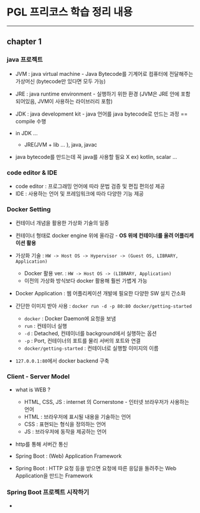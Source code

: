 # PGL 프리코스 학습 정리 내용

------

## chapter 1 

### java 프로젝트
- JVM : java virtual machine - Java Bytecode를 기계어로 컴퓨터에 전달해주는 가상머신 (bytecode만 있다면 모두 가능)
- JRE : java runtime environment - 실행하기 위한 환경 (JVM은 JRE 안에 포함되어있음, JVM이 사용하는 라이브러리 포함)
- JDK : java development kit - java 언어를 java bytecode로 만드는 과정 == compile 수행

- in JDK ...
    - JRE(JVM + lib ... ), java, javac

- java bytecode를 만드는데 꼭 java를 사용할 필요 X ex) kotlin, scalar ...

### code editor & IDE
- code editor : 프로그래밍 언어에 따라 문법 검증 및 편집 편의성 제공
- IDE : 사용하는 언어 및 프레임워크에 따라 다양한 기능 제공

### Docker Setting
- 컨테이너 개념을 활용한 가상화 기술의 일종
- 컨테이너 형태로 docker engine 위에 올라감 - **OS 위에 컨테이너를 올려 어플리케이션 활용**

- 가상화 기술 : ```HW -> Host OS -> Hypervisor -> (Guest OS, LIBRARY, Application)```
    - Docker 활용 ver. : ```HW -> Host OS -> (LIBRARY, Application)```
    - 이전의 가상화 방식보다 docker 활용해 훨씬 가볍게 가능

- Docker Application : 웹 어플리케이션 개발에 필요한 다양한 SW 설치 간소화

- 간단한 이미지 받아 사용 : ```docker run -d -p 80:80 docker/getting-started```
    - ```docker``` : Docker Daemon에 요청을 보냄
    - ```run``` : 컨테이너 실행
    - ```-d``` : Detached, 컨테이너를 background에서 실행하는 옵션
    - ```-p``` : Port, 컨테이너의 포트를 물리 서버의 포트와 연결
    - ```docker/getting-started``` : 컨테이너로 실행할 이미지의 이름

- ```127.0.0.1:80```에서 docker backend 구축

### Client - Server Model
- what is WEB ?
    - HTML, CSS, JS : internet 의 Cornerstone - 인터넷 브라우저가 사용하는 언어
    - HTML : 브라우저에 표시될 내용을 기술하는 언어
    - CSS : 표현되는 형식을 정의하는 언어
    - JS : 브라우저에 동작을 제공하는 언어
- http를 통해 서버간 통신

- Spring Boot : (Web) Application Framework
- Spring Boot : HTTP 요청 등을 받으면 요청에 따른 응답을 돌려주는 Web Application을 만드는 Framework

### Spring Boot 프로젝트 시작하기
- 